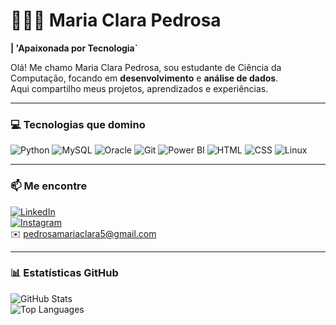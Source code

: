 # 👩🏻‍💻 Maria Clara Pedrosa

**| 'Apaixonada por Tecnologia`**

Olá! Me chamo Maria Clara Pedrosa, sou estudante de Ciência da Computação, focando em **desenvolvimento** e **análise de dados**.  
Aqui compartilho meus projetos, aprendizados e experiências.

---

### 💻 Tecnologias que domino

![Python](https://img.shields.io/badge/-Python-3776AB?style=flat-square&logo=python&logoColor=white)
![MySQL](https://img.shields.io/badge/-MySQL-4479A1?style=flat-square&logo=mysql&logoColor=white)
![Oracle](https://img.shields.io/badge/-Oracle-F80000?style=flat-square&logo=oracle&logoColor=white)
![Git](https://img.shields.io/badge/-Git-F05032?style=flat-square&logo=git&logoColor=white)
![Power BI](https://img.shields.io/badge/-PowerBI-F2C80F?style=flat-square&logo=microsoft-power-bi&logoColor=black)
![HTML](https://img.shields.io/badge/-HTML5-E34F26?style=flat-square&logo=html5&logoColor=white)
![CSS](https://img.shields.io/badge/-CSS3-1572B6?style=flat-square&logo=css3&logoColor=white)
![Linux](https://img.shields.io/badge/-Linux-FCC624?style=flat-square&logo=linux&logoColor=black)

---

### 📫 Me encontre

[![LinkedIn](https://img.shields.io/badge/-LinkedIn-0e76a8?style=flat-square&logo=linkedin&logoColor=white)](https://www.linkedin.com/in/maria-clara-pedrosa/)  
[![Instagram](https://img.shields.io/badge/-Instagram-E4405F?style=flat-square&logo=instagram&logoColor=white)](https://www.instagram.com/clara_ppedrosa/)  
✉️ pedrosamariaclara5@gmail.com

---

### 📊 Estatísticas GitHub

![GitHub Stats](https://github-readme-stats.vercel.app/api?username=clara-ppedrosa&show_icons=true&theme=tokyonight)  
![Top Languages](https://github-readme-stats.vercel.app/api/top-langs/?username=clara-ppedrosa&theme=tokyonight&layout=compact)
